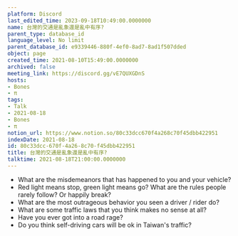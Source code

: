 ```yaml
---
platform: Discord
last_edited_time: 2023-09-18T10:49:00.0000000
name: 台灣的交通是亂象還是亂中有序?
parent_type: database_id
language_level: No limit
parent_database_id: e9339446-880f-4ef0-8ad7-8ad1f507dded
object: page
created_time: 2021-08-10T15:49:00.0000000
archived: false
meeting_link: https://discord.gg/vE7QUXGDnS
hosts:
- Bones
- π
tags:
- Talk
- 2021-08-18
- Bones
- π
notion_url: https://www.notion.so/80c33dcc670f4a268c70f45dbb422951
indexDate: 2021-08-18
id: 80c33dcc-670f-4a26-8c70-f45dbb422951
title: 台灣的交通是亂象還是亂中有序?
talktime: 2021-08-18T21:00:00.0000000
---
```


   - What are the misdemeanors that has happened to you and your vehicle?
   - Red light means stop, green light means go?
What are the rules people rarely follow? Or happily break?
   - What are the most outrageous behavior you seen a driver / rider do?
   - What are some traffic laws that you think makes no sense at all?
   - Have you ever got into a road rage?
   - Do you think self-driving cars will be ok in Taiwan's traffic?











